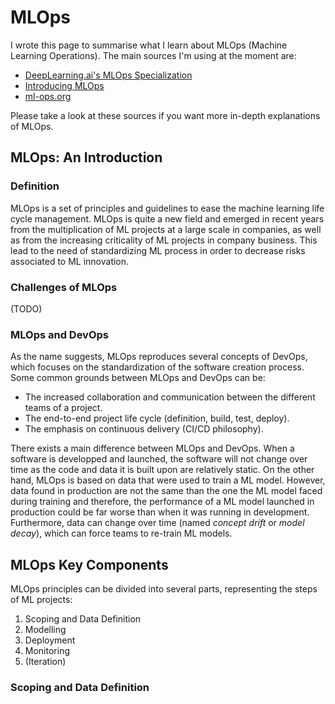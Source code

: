 # MLOps

I wrote this page to summarise what I learn about MLOps (Machine Learning Operations). The main sources I'm using at the moment are:
* [DeepLearning.ai's MLOps Specialization](https://www.coursera.org/specializations/machine-learning-engineering-for-production-mlops)
* [Introducing MLOps](https://www.oreilly.com/library/view/introducing-mlops/9781492083283/)
* [ml-ops.org](https://www.ml-ops.org)

Please take a look at these sources if you want more in-depth explanations of MLOps.



## MLOps: An Introduction

### Definition
MLOps is a set of principles and guidelines to ease the machine learning life cycle management. MLOps is quite a new field and emerged in recent years from the multiplication of ML projects at a large scale in companies, as well as from the increasing criticality of ML projects in company business. This lead to the need of standardizing ML process in order to decrease risks associated to ML innovation.

### Challenges of MLOps
(TODO)

### MLOps and DevOps
As the name suggests, MLOps reproduces several concepts of DevOps, which focuses on the standardization of the software creation process. Some common grounds between MLOps and DevOps can be:
* The increased collaboration and communication between the different teams of a project.
* The end-to-end project life cycle (definition, build, test, deploy).
* The emphasis on continuous delivery (CI/CD philosophy).

There exists a main difference between MLOps and DevOps. When a software is developped and launched, the software will not change over time as the code and data it is built upon are relatively static. On the other hand, MLOps is based on data that were used to train a ML model. However, data found in production are not the same than the one the ML model faced during training and therefore, the performance of a ML model launched in production could be far worse than when it was running in development. Furthermore, data can change over time (named _concept drift_ or _model decay_), which can force teams to re-train ML models.



## MLOps Key Components

MLOps principles can be divided into several parts, representing the steps of ML projects:
1. Scoping and Data Definition
2. Modelling
3. Deployment
4. Monitoring
5. (Iteration)

### Scoping and Data Definition





